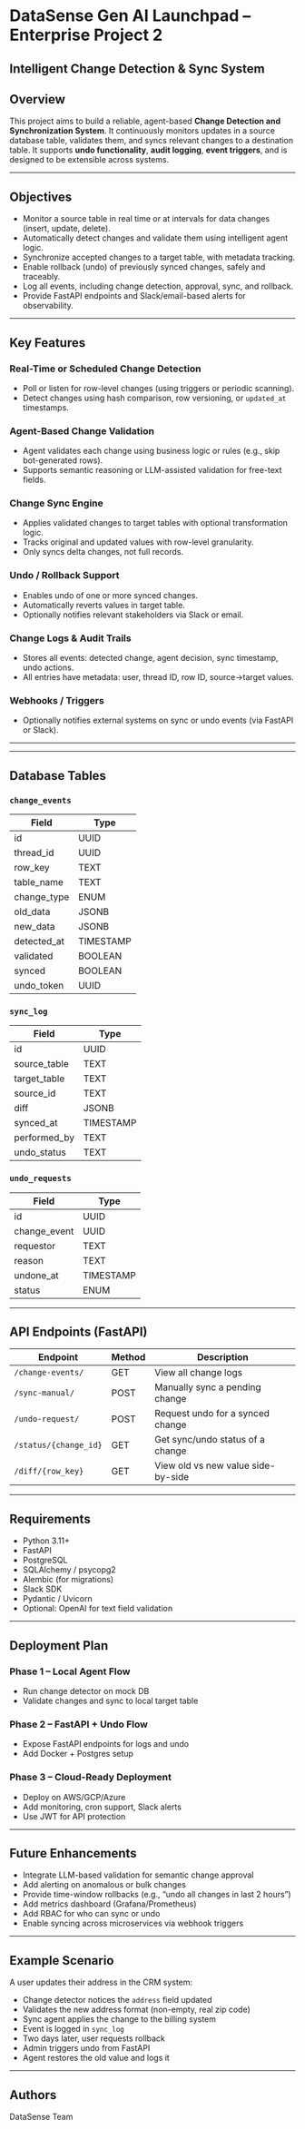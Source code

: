 # DataSense Gen AI Launchpad – Enterprise Project 2  
## Intelligent Change Detection & Sync System

## Overview

This project aims to build a reliable, agent-based **Change Detection and Synchronization System**. It continuously monitors updates in a source database table, validates them, and syncs relevant changes to a destination table. It supports **undo functionality**, **audit logging**, **event triggers**, and is designed to be extensible across systems.

---

## Objectives

- Monitor a source table in real time or at intervals for data changes (insert, update, delete).
- Automatically detect changes and validate them using intelligent agent logic.
- Synchronize accepted changes to a target table, with metadata tracking.
- Enable rollback (undo) of previously synced changes, safely and traceably.
- Log all events, including change detection, approval, sync, and rollback.
- Provide FastAPI endpoints and Slack/email-based alerts for observability.

---

## Key Features

### Real-Time or Scheduled Change Detection
- Poll or listen for row-level changes (using triggers or periodic scanning).
- Detect changes using hash comparison, row versioning, or `updated_at` timestamps.

### Agent-Based Change Validation
- Agent validates each change using business logic or rules (e.g., skip bot-generated rows).
- Supports semantic reasoning or LLM-assisted validation for free-text fields.

### Change Sync Engine
- Applies validated changes to target tables with optional transformation logic.
- Tracks original and updated values with row-level granularity.
- Only syncs delta changes, not full records.

### Undo / Rollback Support
- Enables undo of one or more synced changes.
- Automatically reverts values in target table.
- Optionally notifies relevant stakeholders via Slack or email.

### Change Logs & Audit Trails
- Stores all events: detected change, agent decision, sync timestamp, undo actions.
- All entries have metadata: user, thread ID, row ID, source→target values.

### Webhooks / Triggers
- Optionally notifies external systems on sync or undo events (via FastAPI or Slack).

---



---

## Database Tables

### `change_events`
| Field        | Type        |
|--------------|-------------|
| id           | UUID        |
| thread_id    | UUID        |
| row_key      | TEXT        |
| table_name   | TEXT        |
| change_type  | ENUM        |
| old_data     | JSONB       |
| new_data     | JSONB       |
| detected_at  | TIMESTAMP   |
| validated    | BOOLEAN     |
| synced       | BOOLEAN     |
| undo_token   | UUID        |

### `sync_log`
| Field         | Type       |
|---------------|------------|
| id            | UUID       |
| source_table  | TEXT       |
| target_table  | TEXT       |
| source_id     | TEXT       |
| diff          | JSONB      |
| synced_at     | TIMESTAMP  |
| performed_by  | TEXT       |
| undo_status   | TEXT       |

### `undo_requests`
| Field         | Type       |
|---------------|------------|
| id            | UUID       |
| change_event  | UUID       |
| requestor     | TEXT       |
| reason        | TEXT       |
| undone_at     | TIMESTAMP  |
| status        | ENUM       |

---

## API Endpoints (FastAPI)

| Endpoint                    | Method | Description |
|-----------------------------|--------|-------------|
| `/change-events/`           | GET    | View all change logs |
| `/sync-manual/`             | POST   | Manually sync a pending change |
| `/undo-request/`            | POST   | Request undo for a synced change |
| `/status/{change_id}`       | GET    | Get sync/undo status of a change |
| `/diff/{row_key}`           | GET    | View old vs new value side-by-side |

---

## Requirements

- Python 3.11+
- FastAPI
- PostgreSQL
- SQLAlchemy / psycopg2
- Alembic (for migrations)
- Slack SDK
- Pydantic / Uvicorn
- Optional: OpenAI for text field validation

---

## Deployment Plan

### Phase 1 – Local Agent Flow
- Run change detector on mock DB
- Validate changes and sync to local target table

### Phase 2 – FastAPI + Undo Flow
- Expose FastAPI endpoints for logs and undo
- Add Docker + Postgres setup

### Phase 3 – Cloud-Ready Deployment
- Deploy on AWS/GCP/Azure
- Add monitoring, cron support, Slack alerts
- Use JWT for API protection

---

## Future Enhancements

- Integrate LLM-based validation for semantic change approval
- Add alerting on anomalous or bulk changes
- Provide time-window rollbacks (e.g., “undo all changes in last 2 hours”)
- Add metrics dashboard (Grafana/Prometheus)
- Add RBAC for who can sync or undo
- Enable syncing across microservices via webhook triggers

---

## Example Scenario

A user updates their address in the CRM system:
- Change detector notices the `address` field updated
- Validates the new address format (non-empty, real zip code)
- Sync agent applies the change to the billing system
- Event is logged in `sync_log`
- Two days later, user requests rollback
- Admin triggers undo from FastAPI
- Agent restores the old value and logs it

---

## Authors

DataSense Team  



